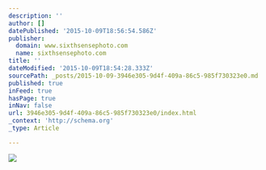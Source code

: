 ```yaml
---
description: ''
author: []
datePublished: '2015-10-09T18:56:54.586Z'
publisher:
  domain: www.sixthsensephoto.com
  name: sixthsensephoto.com
title: ''
dateModified: '2015-10-09T18:54:28.333Z'
sourcePath: _posts/2015-10-09-3946e305-9d4f-409a-86c5-985f730323e0.md
published: true
inFeed: true
hasPage: true
inNav: false
url: 3946e305-9d4f-409a-86c5-985f730323e0/index.html
_context: 'http://schema.org'
_type: Article

---
```

![](http://www.sixthsensephoto.com/photos/i-Dv6bP5D/0/X2/i-Dv6bP5D-X2.jpg)